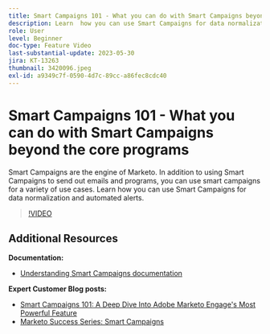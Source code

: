 ```yaml
---
title: Smart Campaigns 101 - What you can do with Smart Campaigns beyond the core programs
description: Learn  how you can use Smart Campaigns for data normalization and automated alerts.
role: User
level: Beginner
doc-type: Feature Video
last-substantial-update: 2023-05-30
jira: KT-13263
thumbnail: 3420096.jpeg
exl-id: a9349c7f-0590-4d7c-89cc-a86fec8cdc40
---
```

# Smart Campaigns 101 - What you can do with Smart Campaigns beyond the core programs

Smart Campaigns are the engine of Marketo. In addition to using Smart Campaigns to send out emails and programs, you can use smart campaigns for a variety of use cases. Learn  how you can use Smart Campaigns for data normalization and automated alerts.

>[!VIDEO](https://video.tv.adobe.com/v/3420096/?quality=12&learn=on)


## Additional Resources

**Documentation:**

* [Understanding Smart Campaigns documentation](https://experienceleague.adobe.com/docs/marketo/using/product-docs/core-marketo-concepts/smart-campaigns/understanding-smart-campaigns.html?lang=en)

**Expert Customer Blog posts:**

* [Smart Campaigns 101: A Deep Dive Into Adobe Marketo Engage's Most Powerful Feature](https://nation.marketo.com/t5/product-blogs/smart-campaigns-101-a-deep-dive-into-adobe-marketo-engage-s-most/ba-p/313385#M1838 )
* [Marketo Success Series: Smart Campaigns](https://nation.marketo.com/t5/product-blogs/marketo-success-series-smart-campaigns/ba-p/306961)
